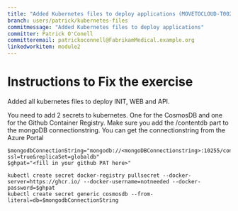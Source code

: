```yaml
---
title: "Added Kubernetes files to deploy applications (MOVETOCLOUD-T002 Solution)"
branch: users/patrick/kubernetes-files
commitmessage: "Added Kubernetes files to deploy applications"
committer: Patrick O'Conell
committeremail: patrickoconnell@FabrikamMedical.example.org
linkedworkitem: module2
---
```

# Instructions to Fix the exercise
Added all kubernetes files to deploy INIT, WEB and API. 

You need to add 2 secrets to kubernetes. One for the CosmosDB and one for the Github Container Registry. Make sure you add the /contentdb part to the mongoDB connectionstring. You can get the connectionstring from the Azure Portal

```
$mongodbConnectionString="mongodb://<mongoDBConnectionstring>:10255/contentdb?ssl=true&replicaSet=globaldb"
$ghpat="<fill in your github PAT here>"

kubectl create secret docker-registry pullsecret --docker-server=https://ghcr.io/ --docker-username=notneeded --docker-password=$ghpat
kubectl create secret generic cosmosdb --from-literal=db=$mongodbConnectionString
```

